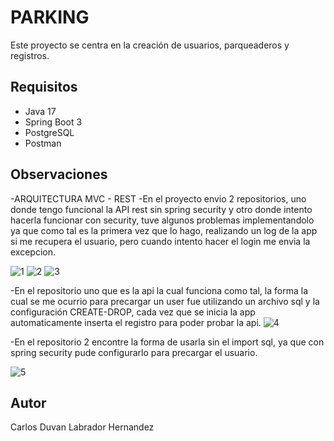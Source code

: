 # PARKING

Este proyecto se centra en la creación de usuarios, parqueaderos y registros.

## Requisitos

- Java 17
- Spring Boot 3
- PostgreSQL
- Postman

## Observaciones
-ARQUITECTURA MVC - REST
-En el proyecto envio 2 repositorios, uno donde tengo funcional la API rest sin spring security y otro donde intento hacerla funcionar con security, tuve algunos problemas implementandolo ya que como tal es la primera vez que lo hago, realizando un log de la app si me recupera el usuario, pero cuando intento hacer el login me envia la excepcion.

![1](https://github.com/DuvanLabrador27/Parking/assets/80419064/9e7ae2b1-d99d-4042-8b7e-4942bdff64ef)
![2](https://github.com/DuvanLabrador27/Parking/assets/80419064/58979dd3-7e20-453e-8080-3d7f324a3c19)
![3](https://github.com/DuvanLabrador27/Parking/assets/80419064/a2542b2d-1fb2-4b9b-824c-88a781d04cb3)

-En el repositorio uno que es la api la cual funciona como tal, la forma la cual se me ocurrio para precargar un user fue utilizando un archivo sql y la configuración CREATE-DROP, cada vez que se inicia la app automaticamente inserta el registro para poder probar la api.
![4](https://github.com/DuvanLabrador27/Parking/assets/80419064/f75ae581-add0-43df-8be3-19bd8379bc5e)

-En el repositorio 2 encontre la forma de usarla sin el import sql, ya que con spring security pude configurarlo para precargar el usuario.

![5](https://github.com/DuvanLabrador27/Parking/assets/80419064/1d76d9ff-f7b5-4588-9801-5fce867f2dfd)


## Autor

Carlos Duvan Labrador Hernandez
